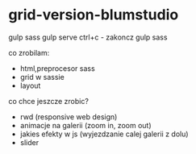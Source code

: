 # grid-version-blumstudio

gulp sass
gulp serve
ctrl+c - zakoncz gulp sass




co zrobilam:
- html,preprocesor sass
- grid w sassie
- layout



co chce jeszcze zrobic?
- rwd (responsive web design)
- animacje na galerii (zoom in, zoom out)
- jakies efekty w js (wyjezdzanie calej galerii z dolu)
- slider
